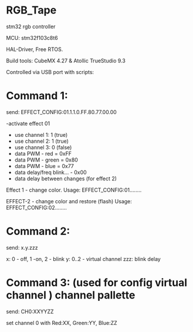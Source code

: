 # RGB_Tape
stm32 rgb controller

MCU: stm32f103c8t6

HAL-Driver, Free RTOS.

Build tools: CubeMX 4.27 & Atollic TrueStudio 9.3

Controlled via USB port with scripts:

Command 1:
======= 
send: EFFECT_CONFIG:01.1.1.0.FF.80.77.00.00
              
-activate effect 01
- use channel 1: 1 (true)
- use channel 2: 1 (true)
- use channel 3: 0 (false)
- data PWM - red = 	0xFF
- data PWM - green = 	0x80
- data PWM - blue = 	0x77
- data delay/freq blink... - 0x00
- data delay between changes (for effect 2)


Effect 1 - change color.
Usage:
EFFECT_CONFIG:01.<use red chnl>.<use green chnl>.<use blue chnl>.<red value>.<green value>.<blue value>.<pwm delay>.<pause delay>

EFFECT-2 - change color and restore (flash)
Usage:
EFFECT_CONFIG:02.<use red chnl>.<use green chnl>.<use blue chnl>.<red value>.<green value>.<blue value>.<pwm delay>.<pause delay>

Command 2:
======= 
send: x.y.zzz

x: 0 - off, 1 -on, 2 - blink
y: 0..2 - virtual channel
zzz: blink delay 
 
Command 3: (used for config virtual channel <cmd2>) channel pallette
======= 
 send: CH0:XXYYZZ
  
  set channel 0 with Red:XX, Green:YY, Blue:ZZ 
  
